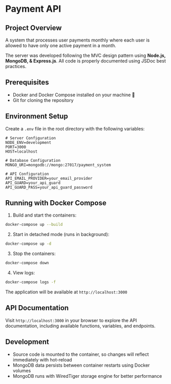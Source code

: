 # Payment API

## Project Overview
A system that processes user payments monthly where each user is allowed to have only one active payment in a month.

The server was developed following the MVC design pattern using **Node.js, MongoDB, & Express.js**. All code is properly documented using JSDoc best practices.

## Prerequisites
- Docker and Docker Compose installed on your machine 🐳
- Git for cloning the repository

## Environment Setup
Create a `.env` file in the root directory with the following variables:
```env
# Server Configuration
NODE_ENV=development
PORT=3000
HOST=localhost

# Database Configuration
MONGO_URI=mongodb://mongo:27017/payment_system

# API Configuration
API_EMAIL_PROVIDER=your_email_provider
API_GUARD=your_api_guard
API_GUARD_PASS=your_api_guard_password
```

## Running with Docker Compose

1. Build and start the containers:
```bash
docker-compose up --build
```

2. Start in detached mode (runs in background):
```bash
docker-compose up -d
```

3. Stop the containers:
```bash
docker-compose down
```

4. View logs:
```bash
docker-compose logs -f
```

The application will be available at `http://localhost:3000`

## API Documentation
Visit `http://localhost:3000` in your browser to explore the API documentation, including available functions, variables, and endpoints.

## Development
- Source code is mounted to the container, so changes will reflect immediately with hot-reload
- MongoDB data persists between container restarts using Docker volumes
- MongoDB runs with WiredTiger storage engine for better performance
